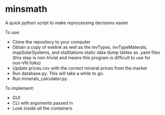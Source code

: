 minsmath
========

A quick python script to make reprocessing decisions easier

To use:
* Clone the repository to your computer
* Obtain a copy of evelink as well as the invTypes, invTypeMaterals, mapSolarSystems, and staStations static data dump tables as .yaml files (this step is non-trivial and means this program is difficult to use for non-VN folks)
* Update prices.csv with the correct mineral prices from the market
* Run database.py. This will take a while to go.
* Run minerals\_calculator.py. 

To implement:
* GUI
* CLI with arguments passed in
* Look inside _all_ the containers
